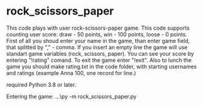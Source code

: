 # rock_scissors_paper
This code plays with user rock-scissors-paper game. This code supports counting user score: draw - 50 points, win - 100 points, loose - 0 points.
First of all you shoud enter your name in the game, than enter game field, that splitted by "," - comma. If you insert an empty line the game will use standart game variables (rock, scissors, paper). You can see your score by entering "!rating" comand. To exit the game enter "!exit". Also to lunch the game you should make rating.txt in the code folder, with starting usernames and ratings (example Anna 100, one record for line.) 

required Python 3.8 or later.

Entering the game:
...\py -m rock_scissors_paper.py

